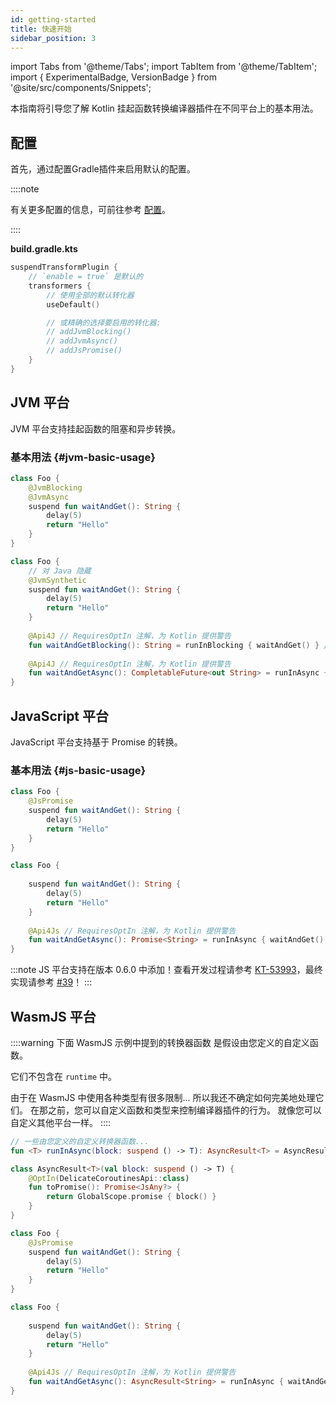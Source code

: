 ```yaml
---
id: getting-started
title: 快速开始
sidebar_position: 3
---
```


import Tabs from '@theme/Tabs';
import TabItem from '@theme/TabItem';
import { ExperimentalBadge, VersionBadge } from '@site/src/components/Snippets';

本指南将引导您了解 Kotlin 挂起函数转换编译器插件在不同平台上的基本用法。

## 配置

首先，通过配置Gradle插件来启用默认的配置。

::::note

有关更多配置的信息，可前往参考 [配置](./configuration/configuration.md)。

::::

**build.gradle.kts**

```kotlin
suspendTransformPlugin {
    // `enable = true` 是默认的
    transformers {
        // 使用全部的默认转化器
        useDefault()

        // 或精确的选择要启用的转化器:
        // addJvmBlocking()
        // addJvmAsync()
        // addJsPromise()
    }
}
```

## JVM 平台

JVM 平台支持挂起函数的阻塞和异步转换。

### 基本用法 {#jvm-basic-usage}

<Tabs>
  <TabItem value="source" label="源代码">

```kotlin
class Foo {
    @JvmBlocking
    @JvmAsync
    suspend fun waitAndGet(): String {
        delay(5)
        return "Hello"
    } 
}
```

  </TabItem>
  <TabItem value="compiled" label="编译后">

```kotlin
class Foo {
    // 对 Java 隐藏
    @JvmSynthetic
    suspend fun waitAndGet(): String {
        delay(5)
        return "Hello"
    }
    
    @Api4J // RequiresOptIn 注解，为 Kotlin 提供警告
    fun waitAndGetBlocking(): String = runInBlocking { waitAndGet() } // 'runInBlocking' 来自插件提供的运行时
    
    @Api4J // RequiresOptIn 注解，为 Kotlin 提供警告
    fun waitAndGetAsync(): CompletableFuture<out String> = runInAsync { waitAndGet() } // 'runInAsync' 来自插件提供的运行时
}
```

  </TabItem>
</Tabs>

## JavaScript 平台

JavaScript 平台支持基于 Promise 的转换。

### 基本用法 {#js-basic-usage}

<Tabs>
  <TabItem value="source" label="源代码">

```kotlin
class Foo {
    @JsPromise
    suspend fun waitAndGet(): String {
        delay(5)
        return "Hello"
    } 
}
```

  </TabItem>
  <TabItem value="compiled" label="编译后">

```kotlin
class Foo {
    
    suspend fun waitAndGet(): String {
        delay(5)
        return "Hello"
    }
    
    @Api4Js // RequiresOptIn 注解，为 Kotlin 提供警告
    fun waitAndGetAsync(): Promise<String> = runInAsync { waitAndGet() } // 'runInAsync' 来自插件提供的运行时
}
```

  </TabItem>
</Tabs>

:::note
JS 平台支持在版本 0.6.0 中添加！查看开发过程请参考 [KT-53993](https://youtrack.jetbrains.com/issue/KT-53993)，最终实现请参考 [#39](https://github.com/ForteScarlet/kotlin-suspend-transform-compiler-plugin/pull/39)！
:::


## WasmJS 平台

<ExperimentalBadge />
<VersionBadge version="0.6.0" />

::::warning
下面 WasmJS 示例中提到的转换器函数
是假设由您定义的自定义函数。

它们不包含在 `runtime` 中。

由于在 WasmJS 中使用各种类型有很多限制...
所以我还不确定如何完美地处理它们。
在那之前，您可以自定义函数和类型来控制编译器插件的行为。
就像您可以自定义其他平台一样。
::::

```kotlin
// 一些由您定义的自定义转换器函数...
fun <T> runInAsync(block: suspend () -> T): AsyncResult<T> = AsyncResult(block)

class AsyncResult<T>(val block: suspend () -> T) {
    @OptIn(DelicateCoroutinesApi::class)
    fun toPromise(): Promise<JsAny?> {
        return GlobalScope.promise { block() }
    }
}
```

<Tabs>
  <TabItem value="source" label="源代码">

```kotlin
class Foo {
    @JsPromise
    suspend fun waitAndGet(): String {
        delay(5)
        return "Hello"
    }
}
```

  </TabItem>
  <TabItem value="compiled" label="编译后">

```kotlin
class Foo {
    
    suspend fun waitAndGet(): String {
        delay(5)
        return "Hello"
    }
    
    @Api4Js // RequiresOptIn 注解，为 Kotlin 提供警告
    fun waitAndGetAsync(): AsyncResult<String> = runInAsync { waitAndGet() } // 'runInAsync' 来自插件提供的运行时
}
```

  </TabItem>
</Tabs>
